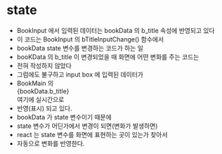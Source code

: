 # state

- BookInput 에서 입력된 데이터는 bookData 의 b_title 속성에 반영되고 있다
- 이 코드는 BookInput 의 bTitleInputChange() 함수에서
- bookData state 변수를 변경하는 코드가 하는 일
- booKData 의 b_title 이 변경되었을 때 화면에 어떤 변화를 주는 코드는
- 전혀 작성하지 않았다
- 그럼에도 불구하고 input box 에 입력된 데이터가
- BookMain 의 <div>{bookData.b_title}</div> 여기에 실시간으로
- 반영(표시) 되고 있다.
- bookData 가 state 변수이기 때문에
- state 변수가 어딘가에서 변경이 되면(변화가 발생하면)
- react 는 state 변수를 화면에 표현하는 곳이 있는가 찾아서
- 자동으로 변화를 반영한다.
